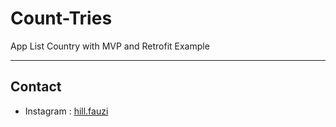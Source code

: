 # Count-Tries
App List Country with MVP and Retrofit Example

---

## Contact

* Instagram : [hill.fauzi](https://instagram.com/hill.fauzi)
